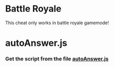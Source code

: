 # Battle Royale

This cheat only works in battle royale gamemode!

# autoAnswer.js

### Get the script from the file [autoAnswer.js](https://raw.githubusercontent.com/glixzzy/blooket-hack/main/battle-royale/autoAnswer.js)
